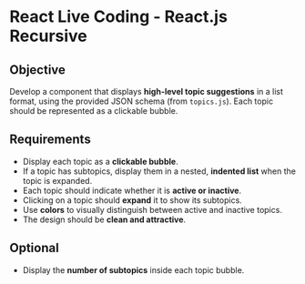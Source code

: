 # React Live Coding - React.js Recursive

## Objective

Develop a component that displays **high-level topic suggestions** in a list format, using the provided JSON schema (from `topics.js`). Each topic should be represented as a clickable bubble.

## Requirements

- Display each topic as a **clickable bubble**.
- If a topic has subtopics, display them in a nested, **indented list** when the topic is expanded.
- Each topic should indicate whether it is **active or inactive**.
- Clicking on a topic should **expand** it to show its subtopics.
- Use **colors** to visually distinguish between active and inactive topics.
- The design should be **clean and attractive**.

## Optional

- Display the **number of subtopics** inside each topic bubble.
